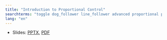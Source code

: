 ```yaml
---
title: "Introduction to Proportional Control"
searchterms: "toggle dog_follower line_follower advanced proportional proportional_control introduction_to_proportional_control"
lang: "en"
---
```

 <ul>
 <li class="ng-binding">Slides:
 <a href="translations/en-us/advanced/ProportionalControl.pptx">PPTX</a>,
 <a href="translations/en-us/advanced/ProportionalControl.pdf">PDF</a>
 </li>
 </ul>
